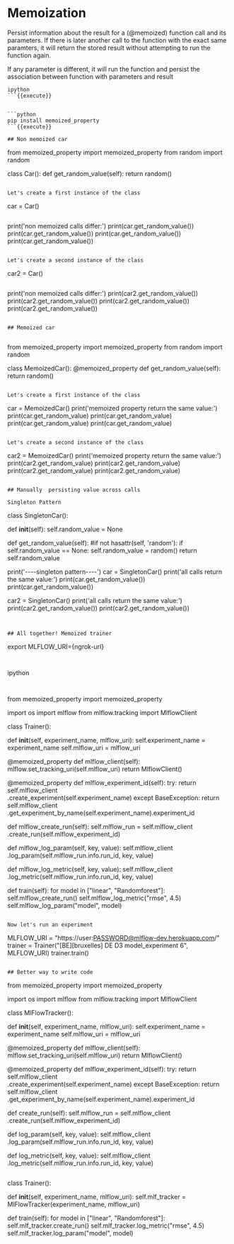 # Memoization

Persist information about the result for a (@memoized) function call and its parameters.
If there is later another call to the function with the exact same paramters, it will return the stored result without attempting to run the function again.

If any parameter is different, it will run the function and persist the association between function with parameters and result

```
ipython
```{{execute}}


```python
pip install memoized_property
```{{execute}}

## Non memoized car

```
from memoized_property import memoized_property
from random import random

class Car():
    def get_random_value(self):
        return random()
```{{copy}}

Let's create a first instance of the class
```
car = Car()
```{{copy}}

```
print('non memoized calls differ:')
print(car.get_random_value())
print(car.get_random_value())
print(car.get_random_value())
print(car.get_random_value())
```{{copy}}

Let's create a second instance of the class

```
car2 = Car()
```{{copy}}

```
print('non memoized calls differ:')
print(car2.get_random_value())
print(car2.get_random_value())
print(car2.get_random_value())
print(car2.get_random_value())
```{{copy}}

## Memoized car


```
from memoized_property import memoized_property
from random import random


class MemoizedCar():
    @memoized_property
    def get_random_value(self):
        return random()
```{{copy}}

Let's create a first instance of the class

```
car = MemoizedCar()
print('memoized property return the same value:')
print(car.get_random_value)
print(car.get_random_value)
print(car.get_random_value)
print(car.get_random_value)
```{{copy}}

Let's create a second instance of the class

```
car2 = MemoizedCar()
print('memoized property return the same value:')
print(car2.get_random_value)
print(car2.get_random_value)
print(car2.get_random_value)
print(car2.get_random_value)

```{{copy}}

## Manually  persisting value across calls

Singleton Pattern

```
class SingletonCar():

  def __init__(self):
    self.random_value = None

  def get_random_value(self):
    #if not hasattr(self, 'random'):
    if self.random_value == None:
      self.random_value = random()
    return self.random_value

print('----singleton pattern----')
car = SingletonCar()
print('all calls return the same value:')
print(car.get_random_value())
print(car.get_random_value())

car2 = SingletonCar()
print('all calls return the same value:')
print(car2.get_random_value())
print(car2.get_random_value())
```{{copy}}


## All together! Memoized trainer

```
export MLFLOW_URI={ngrok-url}
```{{copy}}


```
ipython
```{{execute}}


```
from memoized_property import memoized_property

import os
import mlflow
from mlflow.tracking import MlflowClient

class Trainer():

  def __init__(self, experiment_name, mlflow_uri):
    self.experiment_name = experiment_name
    self.mlflow_uri = mlflow_uri

  @memoized_property
  def mlflow_client(self):
    mlflow.set_tracking_uri(self.mlflow_uri)
    return MlflowClient()

  @memoized_property
  def mlflow_experiment_id(self):
    try:
        return self.mlflow_client \
            .create_experiment(self.experiment_name)
    except BaseException:
        return self.mlflow_client \
            .get_experiment_by_name(self.experiment_name).experiment_id

  def mlflow_create_run(self):
    self.mlflow_run = self.mlflow_client \
          .create_run(self.mlflow_experiment_id)

  def mlflow_log_param(self, key, value):
    self.mlflow_client \
          .log_param(self.mlflow_run.info.run_id, key, value)

  def mlflow_log_metric(self, key, value):
    self.mlflow_client \
          .log_metric(self.mlflow_run.info.run_id, key, value)

  def train(self):
    for model in ["linear", "Randomforest"]:
        self.mlflow_create_run()
        self.mlflow_log_metric("rmse", 4.5)
        self.mlflow_log_param("model", model)
```{{copy}}

Now let's run an experiment

```
MLFLOW_URI = "https://user:PASSWORD@mlflow-dev.herokuapp.com/"
trainer = Trainer("[BE][bruxelles] DE D3 model_experiment 6", MLFLOW_URI)
trainer.train()
```{{copy}}

## Better way to write code

```
from memoized_property import memoized_property

import os
import mlflow
from mlflow.tracking import MlflowClient

class MlFlowTracker():

  def __init__(self, experiment_name, mlflow_uri):
    self.experiment_name = experiment_name
    self.mlflow_uri = mlflow_uri

  @memoized_property
  def mlflow_client(self):
    mlflow.set_tracking_uri(self.mlflow_uri)
    return MlflowClient()

  @memoized_property
  def mlflow_experiment_id(self):
    try:
        return self.mlflow_client \
            .create_experiment(self.experiment_name)
    except BaseException:
        return self.mlflow_client \
            .get_experiment_by_name(self.experiment_name).experiment_id

  def create_run(self):
    self.mlflow_run = self.mlflow_client \
          .create_run(self.mlflow_experiment_id)

  def log_param(self, key, value):
    self.mlflow_client \
          .log_param(self.mlflow_run.info.run_id, key, value)

  def log_metric(self, key, value):
    self.mlflow_client \
          .log_metric(self.mlflow_run.info.run_id, key, value)
```{{copy}}

```
class Trainer():

  def __init__(self, experiment_name, mlflow_uri):
    self.mlf_tracker = MlFlowTracker(experiment_name, mlflow_uri)

  def train(self):
    for model in ["linear", "Randomforest"]:
        self.mlf_tracker.create_run()
        self.mlf_tracker.log_metric("rmse", 4.5)
        self.mlf_tracker.log_param("model", model)
```{{copy}}
